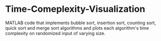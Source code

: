 # Time-Comeplexity-Visualization
MATLAB code that implements bubble sort, insertion sort, counting sort, quick sort and merge sort algorithms and plots each algorithm's time complexity on randomized input of varying size.
